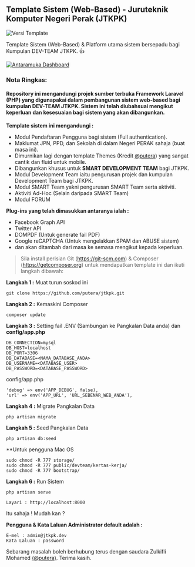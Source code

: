 ## Template Sistem (Web-Based) - Juruteknik Komputer Negeri Perak (JTKPK)

![Versi Template](http://img.shields.io/badge/Versi-v1.0-green.svg)

Template Sistem (Web-Based) & Platform utama sistem bersepadu bagi Kumpulan DEV-TEAM JTKPK. :+1:

[![Antaramuka Dashboard](https://s13.postimg.org/9gbnu98rr/Screen_Shot_2016_11_01_at_4_06_55_PM.png)](https://postimg.org/image/caet7paxv/)

### **Nota Ringkas:**

#### Repository ini mengandungi projek sumber terbuka Framework Laravel (PHP) yang digunapakai dalam pembangunan sistem web-based bagi kumpulan DEV-TEAM JTKPK. Sistem ini telah diubahsuai mengikut keperluan dan kesesuaian bagi sistem yang akan dibangunkan.

**Template sistem ini mengandungi :**

* Modul Pendaftaran Pengguna bagi sistem (Full authentication).
* Maklumat JPN, PPD, dan Sekolah di dalam Negeri PERAK sahaja (buat masa ini).
* Dimurnikan lagi dengan template Themes (Kredit [@putera](https://github.com/putera)) yang sangat cantik dan fluid untuk mobile.
* Dibangunkan khusus untuk **SMART DEVELOPMENT TEAM** bagi JTKPK.
* Modul Development Team iaitu pengurusan projek dan kumpulan Development Team bagi JTKPK.
* Modul SMART Team yakni pengurusan SMART Team serta aktiviti.
* Aktiviti Ad-Hoc (Selain daripada SMART Team)
* Modul FORUM

**Plug-ins yang telah dimasukkan antaranya ialah :**

* Facebook Graph API
* Twitter API
* DOMPDF (Untuk generate fail PDF)
* Google reCAPTCHA (Untuk mengelakkan SPAM dan ABUSE sistem)
* dan akan ditambah dari masa ke semasa mengikut kepada keperluan.

> Sila install perisian Git (https://git-scm.com) & Composer (https://getcomposer.org) untuk mendapatkan template ini dan ikuti langkah dibawah:

**Langkah 1 :** Muat turun soskod ini
```
git clone https://github.com/putera/jtkpk.git
```

**Langkah 2 :** Kemaskini Composer
```
composer update
```

**Langkah 3 :** Setting fail .ENV (Sambungan ke Pangkalan Data anda) dan **config/app.php**
```
DB_CONNECTION=mysql
DB_HOST=localhost
DB_PORT=3306
DB_DATABASE=<NAMA_DATABASE_ANDA>
DB_USERNAME=<DATABASE_USER>
DB_PASSWORD=<DATABASE_PASSWORD>
```

config/app.php

```
'debug' => env('APP_DEBUG', false),
'url' => env('APP_URL', 'URL_SEBENAR_WEB_ANDA'),
```

**Langkah 4 :** Migrate Pangkalan Data
```
php artisan migrate
```

**Langkah 5 :** Seed Pangkalan Data
```
php artisan db:seed
```

**Untuk pengguna Mac OS
```
sudo chmod -R 777 storage/
sudo chmod -R 777 public/devteam/kertas-kerja/
sudo chmod -R 777 bootstrap/
```

**Langkah 6 :** Run Sistem
```
php artisan serve
```

```
Layari : http://localhost:8000
```

Itu sahaja ! Mudah kan ?

**Pengguna & Kata Laluan Administrator default adalah :**
```
E-mel : admin@jtkpk.dev
Kata Laluan : password
```

Sebarang masalah boleh berhubung terus dengan saudara Zulkifli Mohamed [(@putera)](https://github.com/putera). Terima kasih.
